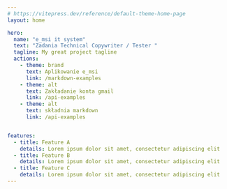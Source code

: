 ```yaml
---
# https://vitepress.dev/reference/default-theme-home-page
layout: home

hero:
  name: "e_msi it system"
  text: "Zadania Technical Copywriter / Tester "
  tagline: My great project tagline
  actions:
    - theme: brand
      text: Aplikowanie e_msi
      link: /markdown-examples
    - theme: alt
      text: Zakładanie konta gmail
      link: /api-examples
    - theme: alt
      text: składnia markdown
      link: /api-examples


features:
  - title: Feature A
    details: Lorem ipsum dolor sit amet, consectetur adipiscing elit
  - title: Feature B
    details: Lorem ipsum dolor sit amet, consectetur adipiscing elit
  - title: Feature C
    details: Lorem ipsum dolor sit amet, consectetur adipiscing elit
---
```



